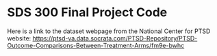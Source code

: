 # SDS 300 Final Project Code

Here is a link to the dataset webpage from the National Center for PTSD website: https://ptsd-va.data.socrata.com/PTSD-Repository/PTSD-Outcome-Comparisons-Between-Treatment-Arms/fm9e-bwhc
